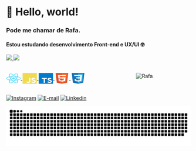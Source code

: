 <h1>👋 Hello, world!</h1>
<h3>Pode me chamar de Rafa.</h3>
<h4>Estou estudando desenvolvimento Front-end e UX/UI 🤓</h4>
<div>
  <a href="https://github.com/rafaelabittencourt">
  <img height="150em" src="https://github-readme-stats.vercel.app/api?username=rafaelabittencourt&show_icons=true&theme=dracula&include_all_commits=true&count_private=true"/> <img height="150em" src="https://github-readme-stats.vercel.app/api/top-langs/?username=rafaelabittencourt&layout=compact&langs_count=7&theme=dracula"/>
  </a></div><br>
<div style="display: inline_block">
<a href="http://github.com/rafaelabittencourt"><p><img alt="RafaReact" align="center" width="40" height="30" src="https://raw.githubusercontent.com/devicons/devicon/master/icons/react/react-original.svg"> <img alt="RafaJS" align="center" width="40" height="30" src="https://raw.githubusercontent.com/devicons/devicon/master/icons/javascript/javascript-plain.svg"> <img alt="RafaTS" align="center" width="40" height="30" src="https://raw.githubusercontent.com/devicons/devicon/master/icons/typescript/typescript-plain.svg"> <img alt="RafaHTML" align="center" width="40" height="30" src="https://raw.githubusercontent.com/devicons/devicon/master/icons/html5/html5-original.svg"> <img alt="RafaCSS" align="center" width="40" height="30" src="https://raw.githubusercontent.com/devicons/devicon/master/icons/css3/css3-original.svg"> <img alt="Rafa" align="right" width="150" src="https://iili.io/RTHWKX.gif"></p></a>
</div>

##

<a href="http://instagram.com/rafabit"><img alt="Instagram" src="https://camo.githubusercontent.com/acaa286597b43c96dc02b69b90de15a65c52063e31835b763a061cc815f64bac/68747470733a2f2f696d672e736869656c64732e696f2f62616467652f2d496e7374616772616d2d2532334534343035463f7374796c653d666f722d7468652d6261646765266c6f676f3d696e7374616772616d266c6f676f436f6c6f723d7768697465"></a>
<a href="mailto:rafaelacbittencourt@gmail.com"><img alt="E-mail" src="https://camo.githubusercontent.com/927d6b3961fa048ff7303daf291cb5869dfa25018997cf8c1373c2f6a85b1458/68747470733a2f2f696d672e736869656c64732e696f2f62616467652f2d476d61696c2d2532333333333f7374796c653d666f722d7468652d6261646765266c6f676f3d676d61696c266c6f676f436f6c6f723d7768697465"></a>
<a href="http://linkedin.com/in/rafabit"><img alt="Linkedin" src="https://camo.githubusercontent.com/c00f87aeebbec37f3ee0857cc4c20b21fefde8a96caf4744383ebfe44a47fe3f/68747470733a2f2f696d672e736869656c64732e696f2f62616467652f2d4c696e6b6564496e2d2532333030373742353f7374796c653d666f722d7468652d6261646765266c6f676f3d6c696e6b6564696e266c6f676f436f6c6f723d7768697465"></a>

 ![Snake animation](https://github.com/rafaelabittencourt/rafaelabittencourt/blob/output/github-contribution-grid-snake.svg)
